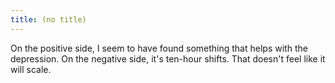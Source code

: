 ```yaml
---
title: (no title)
---
```

<p>On the positive side, I seem to have found something that helps with the depression.
On the negative side, it's ten-hour shifts. That doesn't feel like it will scale.</p>
